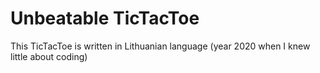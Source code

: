 # Unbeatable TicTacToe
This TicTacToe is written in Lithuanian language (year 2020 when I knew little about coding)
